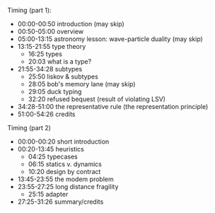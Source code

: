 
Timing (part 1):

- 00:00-00:50 introduction (may skip)
- 00:50-05:00 overview
- 05:00-13:15 astronomy lesson: wave-particle duality (may skip)
- 13:15-21:55 type theory
  - 16:25 types
  - 20:03 what is a type?
- 21:55-34:28 subtypes
  - 25:50 liskov & subtypes
  - 28:05 bob's memory lane (may skip)
  - 29:05 duck typing
  - 32:20 refused bequest (result of violating LSV)
- 34:28-51:00 the representative rule (the representation principle)
- 51:00-54:26 credits

Timing (part 2)

- 00:00-00:20 short introduction
- 00:20-13:45 heuristics
  - 04:25 typecases
  - 06:15 statics v. dynamics
  - 10:20 design by contract
- 13:45-23:55 the modem problem
- 23:55-27:25 long distance fragility
  - 25:15 adapter
- 27:25-31:26 summary/credits
